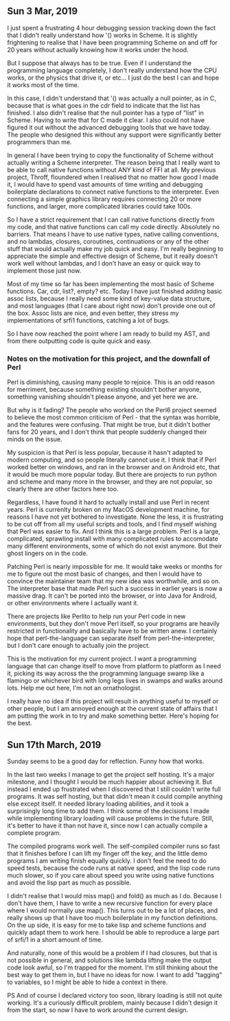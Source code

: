 ## Sun 3 Mar, 2019

I just spent a frustrating 4 hour debugging session tracking down the fact that I didn't really understand how '() works in Scheme.  It is slightly frightening to realise that I have been programming Scheme on and off for 20 years without actually knowing how it works under the hood.

But I suppose that always has to be true.  Even if I understand the programming language completely, I don't really understand how the CPU works, or the physics that drive it, or etc...  I just do the best I can and hope it works most of the time.

In this case, I didn't understand that '() was actually a null pointer, as in C, because that is what goes in the cdr field to indicate that the list has finished.  I also didn't realise that the null pointer has a type of "list" in Scheme.  Having to write that for C made it clear.  I also could not have figured it out without the advanced debugging tools that we have today.  The people who designed this without any support were significantly better programmers than me.

In general I have been trying to copy the functionality of Scheme without actually writing a Scheme interpreter.  The reason being that I really want to be able to call native functions without ANY kind of FFI at all.  My previous project, Throff, floundered when I realised that no matter how good I made it, I would have to spend vast amounts of time writing and debugging boilerplate declarations to connect native functions to the interpreter.  Even connecting a simple graphics library requires connecting 20 or more functions, and larger, more complicated libraries could take 100s.

So I have a strict requirement that I can call native functions directly from my code, and that native functions can call my code directly.  Absolutely no barriers.  That means I have to use native types, native calling conventions, and no lambdas, closures, coroutines, continuations or any of the other stuff that would actually make my job quick and easy.  I'm really beginning to appreciate the simple and effective design of Scheme, but it really doesn't work well without lambdas, and I don't have an easy or quick way to implement those just now.

Most of my time so far has been implementing the most basic of Scheme functions.  Car, cdr, list?, empty? etc.  Today I have just finished adding basic assoc lists, because I really need some kind of key-value data structure, and most languages (that I care about right now) don't provide one out of the box.  Assoc lists are nice, and even better, they stress my implementations of srfi1 functions, catching a lot of bugs.

So I have now reached the point where I am ready to build my AST, and from there outputting code is quite quick and easy.

### Notes on the motivation for this project, and the downfall of Perl

Perl is diminishing, causing many people to rejoice.  This is an odd reason for merriment, because something existing shouldn't bother anyone, something vanishing shouldn't please anyone, and yet here we are.

But why is it fading?  The people who worked on the Perl6 project seemed to believe the most common criticism of Perl - that the syntax was horrible, and the features were confusing.  That might be true, but it didn't bother fans for 20 years, and I don't think that people suddenly changed their minds on the issue.

My suspicion is that Perl is less popular, because it hasn't adapted to modern computing, and so people literally cannot use it.  I think that if Perl worked better on windows, and ran in the browser and on Android etc, that it would be much more popular today.  But there are projects to run python and scheme and many more in the browser, and they are not popular, so clearly there are other factors here too.

Regardless, I have found it hard to actually install and use Perl in recent years.  Perl is currenlty broken on my MacOS development machine, for reasons I have not yet bothered to investigate.  None the less, it is frustrating to be cut off from all my useful scripts and tools, and I find myself wishing that Perl was easier to fix.  And I think this is a large problem.  Perl is a large, complicated, sprawling install with many complicated rules to accomodate many different
environments, some of which do not exist anymore.  But their ghost lingers on in the code.

Patching Perl is nearly impossible for me.  It would take weeks or months for me to figure out the most basic of changes, and then I would have to convince the maintainer team that my new idea was worthwhile, and so on.  The interpreter base that made Perl such a success in earlier years is now a massive drag.  It can't be ported into the browser, or into Java for Android, or other environments where I actually want it.  

There are projects like Perlito to help run your Perl code in new environments, but they don't move Perl itself, so your programs are heavily restricted in functionality and basically have to be written anew.  I certainly hope that perl-the-language can separate itself from perl-the-interpreter, but I don't care enough to actually join the project.

This is the motivation for my current project.  I want a programming language that can change itself to move from platform to platform as I need it, picking its way across the the programming language swamp like a flamingo or whichever bird with long legs lives in swamps and walks around lots.  Help me out here, I'm not an ornathologist.

I really have no idea if this project will result in anything useful to myself or other people, but I am annoyed enough at the current state of affairs that I am putting the work in to try and make something better.  Here's hoping for the best.

## Sun 17th March, 2019

Sunday seems to be a good day for reflection.  Funny how that works.

In the last two weeks I manage to get the project self hosting.  It's a major milestone, and I thought I would be much happier about achieving it.  But instead I ended up frustrated when I discovered that I still couldn't write full programs.  It was self hosting, but that didn't mean it could compile anything else except itself.  It needed library loading abilities, and it took a surprisingly long time to add them.  I think some of the decisions I made while implementing library loading will cause problems in the future.  Still, it's better to have it than not have it, since now I can actually compile a complete program.

The compiled programs work well.  The self-compiled compiler runs so fast that it finishes before I can lift my finger off the key, and the little demo programs I am writing finish equally quickly.  I don't feel the need to do speed tests, because the code runs at native speed, and the lisp code runs much slower, so if you care about speed you write using native functions and avoid the lisp part as much as possible.

I didn't realise that I would miss map() and fold() as much as I do.  Because I don't have them, I have to write a new recursive function for every place where I would normally use map().  This turns out to be a lot of places, and really shows up that I have too much boilerplate in my function definitions.  On the up side, it is easy for me to take lisp and scheme functions and quickly adapt them to work here.  I should be able to reproduce a large part of srfi/1 in a short amount of time.

And naturally, none of this would be a problem if I had closures, but that is not possible in general, and solutions like lambda lifting make the output code look awful, so I'm trapped for the moment.  I'm still thinking about the best way to get them in, but I have no ideas for now.  I want to add "tagging" to variables, so I might be able to hide a context in there.

PS And of course I declared victory too soon, library loading is still not quite working.  It's a curiously difficult problem, mainly because I didn't design it from the start, so now I have to work around the current design.
